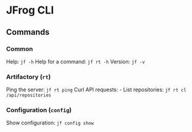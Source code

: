 # JFrog CLI

## Commands
### Common 
Help: `jf -h`
Help for a command: `jf rt -h`
Version: `jf -v`

### Artifactory (`rt`)
Ping the server: `jf rt ping`
Curl API requests:
	- List repositories: `jf rt cl /api/repositories`

### Configuration (`config`)
Show configuration: `jf config show`
